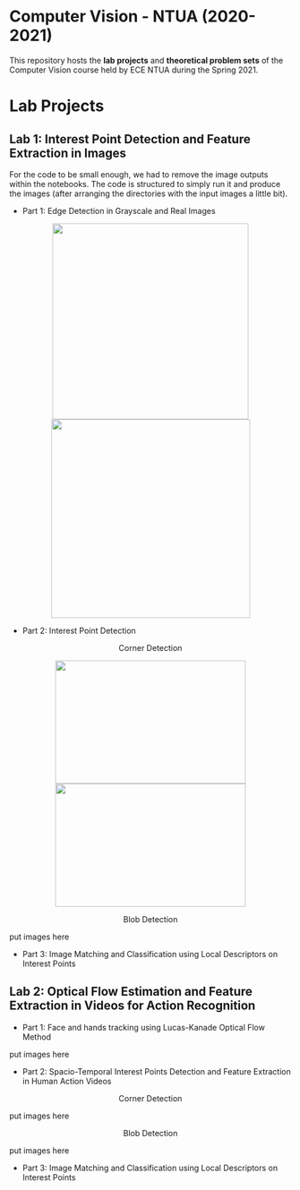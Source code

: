 # Computer Vision - NTUA (2020-2021)

This repository hosts the **lab projects** and **theoretical problem sets** of the Computer Vision course held by ECE NTUA during the Spring 2021.

# Lab Projects

## Lab 1: Interest Point Detection and Feature Extraction in Images

For the code to be small enough, we had to remove the image outputs within the notebooks. The code is structured to simply run it and produce the images (after arranging the directories with the input images a little bit).

- Part 1: Edge Detection in Grayscale and Real Images


<p align="center">
  <img width="350" height="350" src="https://github.com/d-dimos/computer_vision_ntua/blob/master/labs/lab1/README_imgs/edge_in.jpg?raw=true">
  <img width="355" height="355" src="https://github.com/d-dimos/computer_vision_ntua/blob/master/labs/lab1/README_imgs/edge_out.png?raw=true">
</p>


- Part 2: Interest Point Detection 

<p align="center">
    Corner Detection
</p>

<p align="center">
  <img width="340" height="220" src="https://github.com/d-dimos/computer_vision_ntua/blob/master/labs/lab1/README_imgs/corner_in.jpg?raw=true">
  <img width="340" height="220" src="https://github.com/d-dimos/computer_vision_ntua/blob/master/labs/lab1/README_imgs/corner_out.png?raw=true">
</p>

<p align="center">
    Blob Detection
</p>

put images here

- Part 3: Image Matching and Classification using Local Descriptors on Interest Points


## Lab 2: Optical Flow Estimation and Feature Extraction in Videos for Action Recognition

- Part 1: Face and hands tracking using Lucas-Kanade Optical Flow Method

put images here

- Part 2: Spacio-Temporal Interest Points Detection and Feature Extraction in Human Action Videos 

<p align="center">
    Corner Detection
</p>

put images here

<p align="center">
    Blob Detection
</p>

put images here

- Part 3: Image Matching and Classification using Local Descriptors on Interest Points



